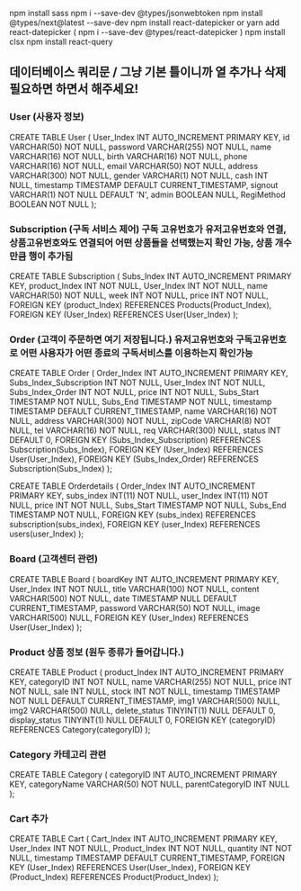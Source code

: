 npm install sass
npm i --save-dev @types/jsonwebtoken
npm install @types/next@latest --save-dev
npm install react-datepicker or yarn add react-datepicker ( npm i --save-dev @types/react-datepicker  )
npm install clsx
npm install react-query

## 데이터베이스 쿼리문 / 그냥 기본 틀이니까 열 추가나 삭제 필요하면 하면서 해주세요!

### User (사용자 정보)
CREATE TABLE User (
    User_Index INT AUTO_INCREMENT PRIMARY KEY,
    id VARCHAR(50) NOT NULL,
    password VARCHAR(255) NOT NULL,
    name VARCHAR(16) NOT NULL,
    birth VARCHAR(16) NOT NULL,
    phone VARCHAR(16) NOT NULL,
    email VARCHAR(50) NOT NULL,
    address VARCHAR(300) NOT NULL,
    gender VARCHAR(1) NOT NULL,
    cash INT NULL,
    timestamp TIMESTAMP DEFAULT CURRENT_TIMESTAMP,
    signout VARCHAR(1) NOT NULL DEFAULT 'N',
    admin BOOLEAN NULL,
    RegiMethod BOOLEAN NOT NULL
);

### Subscription (구독 서비스 제어) 구독 고유번호가 유저고유번호와 연결, 상품고유번호와도 연결되어 어떤 상품들을 선택했는지 확인 가능, 상품 개수만큼 행이 추가됨
CREATE TABLE Subscription (
    Subs_Index INT AUTO_INCREMENT PRIMARY KEY,
    product_Index INT NOT NULL,
    User_Index INT NOT NULL,
    name VARCHAR(50) NOT NULL,
    week INT NOT NULL,
    price INT NOT NULL,
    FOREIGN KEY (product_Index) REFERENCES Products(Product_Index),
    FOREIGN KEY (User_Index) REFERENCES User(User_Index)
);

### Order (고객이 주문하면 여기 저장됩니다.) 유저고유번호와 구독고유번호로 어떤 사용자가 어떤 종료의 구독서비스를 이용하는지 확인가능
CREATE TABLE Order (
    Order_Index INT AUTO_INCREMENT PRIMARY KEY,
    Subs_Index_Subscription INT NOT NULL,
    User_Index INT NOT NULL,
    Subs_Index_Order INT NOT NULL,
    price INT NOT NULL,
    Subs_Start TIMESTAMP NOT NULL,
    Subs_End TIMESTAMP NOT NULL,
    timestamp TIMESTAMP DEFAULT CURRENT_TIMESTAMP,
    name VARCHAR(16) NOT NULL,
    address VARCHAR(300) NOT NULL,
    zipCode VARCHAR(8) NOT NULL,
    tel VARCHAR(16) NOT NULL,
    req VARCHAR(300) NULL,
    status INT DEFAULT 0,
    FOREIGN KEY (Subs_Index_Subscription) REFERENCES Subscription(Subs_Index),
    FOREIGN KEY (User_Index) REFERENCES User(User_Index),
    FOREIGN KEY (Subs_Index_Order) REFERENCES Subscription(Subs_Index)
);

CREATE TABLE Orderdetails (
    Order_Index INT AUTO_INCREMENT PRIMARY KEY,
    subs_index INT(11) NOT NULL,
    user_Index INT(11) NOT NULL,
    price INT NOT NULL,
    Subs_Start TIMESTAMP NOT NULL,
    Subs_End TIMESTAMP NOT NULL,
    FOREIGN KEY (subs_index) REFERENCES subscription(subs_index),
    FOREIGN KEY (user_Index) REFERENCES users(user_Index)
);

### Board (고객센터 관련)
CREATE TABLE Board (
    boardKey INT AUTO_INCREMENT PRIMARY KEY,
    User_Index INT NOT NULL,
    title VARCHAR(100) NOT NULL,
    content VARCHAR(500) NOT NULL,
    date TIMESTAMP NULL DEFAULT CURRENT_TIMESTAMP,
    password VARCHAR(50) NOT NULL,
    image VARCHAR(500) NULL,
    FOREIGN KEY (User_Index) REFERENCES User(User_Index)
);

### Product 상품 정보 (원두 종류가 들어갑니다.)
CREATE TABLE Product (
    product_Index INT AUTO_INCREMENT PRIMARY KEY,
    categoryID INT NOT NULL,
    name VARCHAR(255) NOT NULL,
    price INT NOT NULL,
    sale INT NULL,
    stock INT NOT NULL,
    timestamp TIMESTAMP NOT NULL DEFAULT CURRENT_TIMESTAMP,
    img1 VARCHAR(500) NULL,
    img2 VARCHAR(500) NULL,
    delete_status TINYINT(1) NULL DEFAULT 0,
    display_status TINYINT(1) NULL DEFAULT 0,
    FOREIGN KEY (categoryID) REFERENCES Category(categoryID)
);

### Category 카테고리 관련
CREATE TABLE Category (
    categoryID INT AUTO_INCREMENT PRIMARY KEY,
    categoryName VARCHAR(50) NOT NULL,
    parentCategoryID INT NULL
);

### Cart 추가
CREATE TABLE Cart (
    Cart_Index INT AUTO_INCREMENT PRIMARY KEY,
    User_Index INT NOT NULL,
    Product_Index INT NOT NULL,
    quantity INT NOT NULL,
    timestamp TIMESTAMP DEFAULT CURRENT_TIMESTAMP,
    FOREIGN KEY (User_Index) REFERENCES User(User_Index),
    FOREIGN KEY (Product_Index) REFERENCES Product(Product_Index)
);